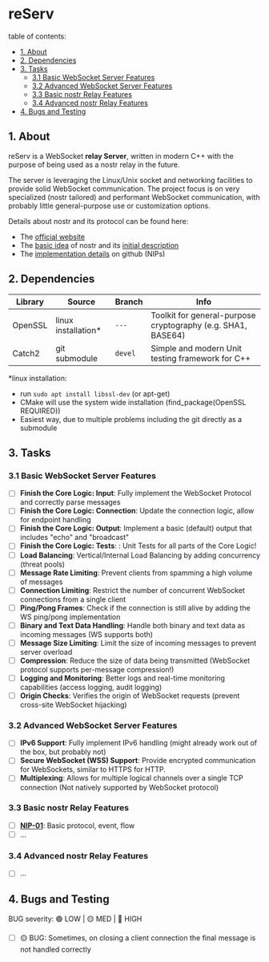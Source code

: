 # reServ

table of contents:
- [1. About](#1-about)
- [2. Dependencies](#2-dependencies)
- [3. Tasks](#3-tasks)
  - [3.1 Basic WebSocket Server Features](#31-basic-websocket-server-features)
  - [3.2 Advanced WebSocket Server Features](#32-advanced-websocket-server-features)
  - [3.3 Basic nostr Relay Features](#33-basic-nostr-relay-features)
  - [3.4 Advanced nostr Relay Features](#34-advanced-nostr-relay-features)
- [4. Bugs and Testing](#4-bugs-and-testing)

## 1. About

reServ is a WebSocket <b>relay Server</b>, written in modern C++ with the purpose of being used as a nostr relay in the future. 

The server is leveraging the Linux/Unix socket and networking facilities to provide solid WebSocket communication. The project focus is on very specialized (nostr tailored) and performant WebSocket communication, with probably little general-purpose use or customization options.

Details about nostr and its protocol can be found here:
- The [official website](https://nostr.com/)
- The [basic idea](https://nostr.how/en/what-is-nostr) of nostr and its [initial description](https://fiatjaf.com/nostr.html)
- The [implementation details](https://github.com/nostr-protocol/nips) on github (NIPs)

## 2. Dependencies

|Library        |Source               |Branch         |Info                                                           |
|---------------|---------------------|---------------|--------------------------------------------------------------|
|OpenSSL        |linux installation*  |`---`          |Toolkit for general-purpose cryptography (e.g. SHA1, BASE64)   |
|Catch2         |git submodule        |`devel`        |Simple and modern Unit testing framework for C++               |

*linux installation:
- run `sudo apt install libssl-dev` (or apt-get)
- CMake will use the system wide installation (find_package(OpenSSL REQUIRED))
- Easiest way, due to multiple problems including the git directly as a submodule


## 3. Tasks

### 3.1 Basic WebSocket Server Features

- [ ] **Finish the Core Logic: Input**: Fully implement the WebSocket Protocol and correctly parse messages
- [ ] **Finish the Core Logic: Connection**: Update the connection logic, allow for endpoint handling
- [ ] **Finish the Core Logic: Output**: Implement a basic (default) output that includes "echo" and "broadcast"
- [ ] **Finish the Core Logic: Tests**: : Unit Tests for all parts of the Core Logic!
- [ ] **Load Balancing**: Vertical/Internal Load Balancing by adding concurrency (threat pools) 
- [ ] **Message Rate Limiting**: Prevent clients from spamming a high volume of messages
- [ ] **Connection Limiting**: Restrict the number of concurrent WebSocket connections from a single client
- [ ] **Ping/Pong Frames**: Check if the connection is still alive by adding the WS ping/pong implementation
- [ ] **Binary and Text Data Handling**: Handle both binary and text data as incoming messages (WS supports both)
- [ ] **Message Size Limiting**: Limit the size of incoming messages to prevent server overload
- [ ] **Compression**: Reduce the size of data being transmitted (WebSocket protocol supports per-message compression!)
- [ ] **Logging and Monitoring**: Better logs and real-time monitoring capabilities (access logging, audit logging)
- [ ] **Origin Checks**: Verifies the origin of WebSocket requests (prevent cross-site WebSocket hijacking)

### 3.2 Advanced WebSocket Server Features

- [ ] **IPv6 Support**: Fully implement IPv6 handling (might already work out of the box, but probably not)
- [ ] **Secure WebSocket (WSS) Support**: Provide encrypted communication for WebSockets, similar to HTTPS for HTTP.
- [ ] **Multiplexing**: Allows for multiple logical channels over a single TCP connection (Not natively supported by WebSocket protocol)

### 3.3 Basic nostr Relay Features

- [ ] **[NIP-01](https://github.com/nostr-protocol/nips/blob/master/01.md)**: Basic protocol, event, flow
- [ ] ...

### 3.4 Advanced nostr Relay Features

- [ ] ...

## 4. Bugs and Testing

BUG severity: 🟢 LOW | 🟡 MED | 🔴 HIGH


- [ ] 🟡 BUG: Sometimes, on closing a client connection the final message is not handled correctly